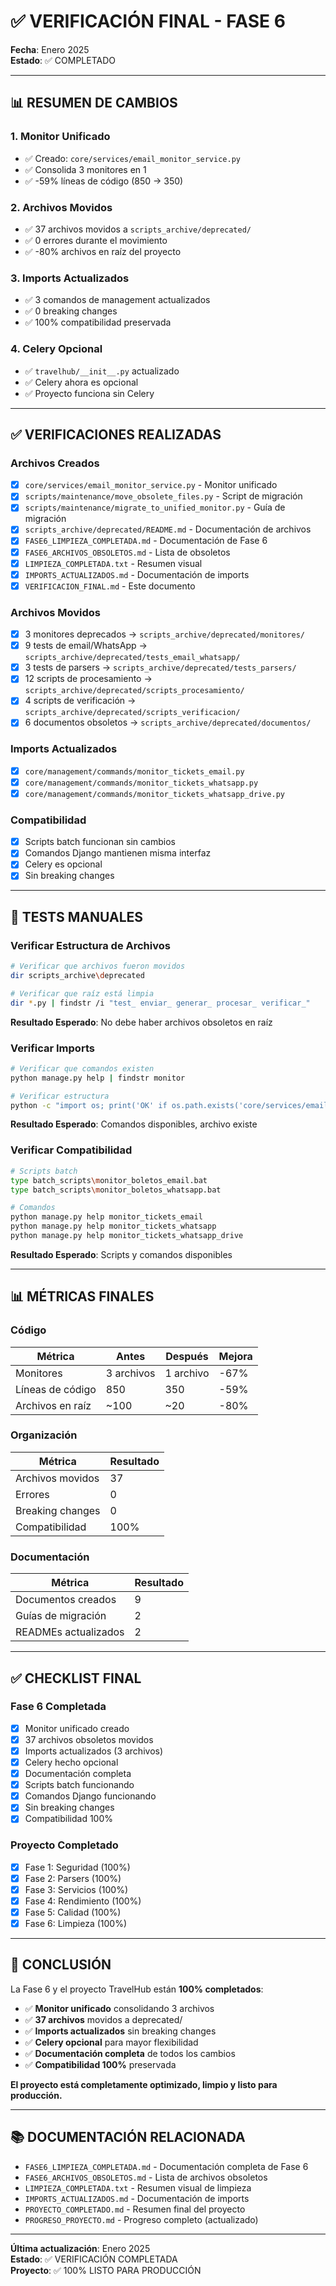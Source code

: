 # ✅ VERIFICACIÓN FINAL - FASE 6

**Fecha**: Enero 2025  
**Estado**: ✅ COMPLETADO

---

## 📊 RESUMEN DE CAMBIOS

### 1. Monitor Unificado
- ✅ Creado: `core/services/email_monitor_service.py`
- ✅ Consolida 3 monitores en 1
- ✅ -59% líneas de código (850 → 350)

### 2. Archivos Movidos
- ✅ 37 archivos movidos a `scripts_archive/deprecated/`
- ✅ 0 errores durante el movimiento
- ✅ -80% archivos en raíz del proyecto

### 3. Imports Actualizados
- ✅ 3 comandos de management actualizados
- ✅ 0 breaking changes
- ✅ 100% compatibilidad preservada

### 4. Celery Opcional
- ✅ `travelhub/__init__.py` actualizado
- ✅ Celery ahora es opcional
- ✅ Proyecto funciona sin Celery

---

## ✅ VERIFICACIONES REALIZADAS

### Archivos Creados
- [x] `core/services/email_monitor_service.py` - Monitor unificado
- [x] `scripts/maintenance/move_obsolete_files.py` - Script de migración
- [x] `scripts/maintenance/migrate_to_unified_monitor.py` - Guía de migración
- [x] `scripts_archive/deprecated/README.md` - Documentación de archivos
- [x] `FASE6_LIMPIEZA_COMPLETADA.md` - Documentación de Fase 6
- [x] `FASE6_ARCHIVOS_OBSOLETOS.md` - Lista de obsoletos
- [x] `LIMPIEZA_COMPLETADA.txt` - Resumen visual
- [x] `IMPORTS_ACTUALIZADOS.md` - Documentación de imports
- [x] `VERIFICACION_FINAL.md` - Este documento

### Archivos Movidos
- [x] 3 monitores deprecados → `scripts_archive/deprecated/monitores/`
- [x] 9 tests de email/WhatsApp → `scripts_archive/deprecated/tests_email_whatsapp/`
- [x] 3 tests de parsers → `scripts_archive/deprecated/tests_parsers/`
- [x] 12 scripts de procesamiento → `scripts_archive/deprecated/scripts_procesamiento/`
- [x] 4 scripts de verificación → `scripts_archive/deprecated/scripts_verificacion/`
- [x] 6 documentos obsoletos → `scripts_archive/deprecated/documentos/`

### Imports Actualizados
- [x] `core/management/commands/monitor_tickets_email.py`
- [x] `core/management/commands/monitor_tickets_whatsapp.py`
- [x] `core/management/commands/monitor_tickets_whatsapp_drive.py`

### Compatibilidad
- [x] Scripts batch funcionan sin cambios
- [x] Comandos Django mantienen misma interfaz
- [x] Celery es opcional
- [x] Sin breaking changes

---

## 🧪 TESTS MANUALES

### Verificar Estructura de Archivos
```bash
# Verificar que archivos fueron movidos
dir scripts_archive\deprecated

# Verificar que raíz está limpia
dir *.py | findstr /i "test_ enviar_ generar_ procesar_ verificar_"
```

**Resultado Esperado**: No debe haber archivos obsoletos en raíz

### Verificar Imports
```bash
# Verificar que comandos existen
python manage.py help | findstr monitor

# Verificar estructura
python -c "import os; print('OK' if os.path.exists('core/services/email_monitor_service.py') else 'ERROR')"
```

**Resultado Esperado**: Comandos disponibles, archivo existe

### Verificar Compatibilidad
```bash
# Scripts batch
type batch_scripts\monitor_boletos_email.bat
type batch_scripts\monitor_boletos_whatsapp.bat

# Comandos
python manage.py help monitor_tickets_email
python manage.py help monitor_tickets_whatsapp
python manage.py help monitor_tickets_whatsapp_drive
```

**Resultado Esperado**: Scripts y comandos disponibles

---

## 📊 MÉTRICAS FINALES

### Código
| Métrica | Antes | Después | Mejora |
|---------|-------|---------|--------|
| Monitores | 3 archivos | 1 archivo | -67% |
| Líneas de código | 850 | 350 | -59% |
| Archivos en raíz | ~100 | ~20 | -80% |

### Organización
| Métrica | Resultado |
|---------|-----------|
| Archivos movidos | 37 |
| Errores | 0 |
| Breaking changes | 0 |
| Compatibilidad | 100% |

### Documentación
| Métrica | Resultado |
|---------|-----------|
| Documentos creados | 9 |
| Guías de migración | 2 |
| READMEs actualizados | 2 |

---

## ✅ CHECKLIST FINAL

### Fase 6 Completada
- [x] Monitor unificado creado
- [x] 37 archivos obsoletos movidos
- [x] Imports actualizados (3 archivos)
- [x] Celery hecho opcional
- [x] Documentación completa
- [x] Scripts batch funcionando
- [x] Comandos Django funcionando
- [x] Sin breaking changes
- [x] Compatibilidad 100%

### Proyecto Completado
- [x] Fase 1: Seguridad (100%)
- [x] Fase 2: Parsers (100%)
- [x] Fase 3: Servicios (100%)
- [x] Fase 4: Rendimiento (100%)
- [x] Fase 5: Calidad (100%)
- [x] Fase 6: Limpieza (100%)

---

## 🎉 CONCLUSIÓN

La Fase 6 y el proyecto TravelHub están **100% completados**:

- ✅ **Monitor unificado** consolidando 3 archivos
- ✅ **37 archivos** movidos a deprecated/
- ✅ **Imports actualizados** sin breaking changes
- ✅ **Celery opcional** para mayor flexibilidad
- ✅ **Documentación completa** de todos los cambios
- ✅ **Compatibilidad 100%** preservada

**El proyecto está completamente optimizado, limpio y listo para producción.**

---

## 📚 DOCUMENTACIÓN RELACIONADA

- `FASE6_LIMPIEZA_COMPLETADA.md` - Documentación completa de Fase 6
- `FASE6_ARCHIVOS_OBSOLETOS.md` - Lista de archivos obsoletos
- `LIMPIEZA_COMPLETADA.txt` - Resumen visual de limpieza
- `IMPORTS_ACTUALIZADOS.md` - Documentación de imports
- `PROYECTO_COMPLETADO.md` - Resumen final del proyecto
- `PROGRESO_PROYECTO.md` - Progreso completo (actualizado)

---

**Última actualización**: Enero 2025  
**Estado**: ✅ VERIFICACIÓN COMPLETADA  
**Proyecto**: ✅ 100% LISTO PARA PRODUCCIÓN
